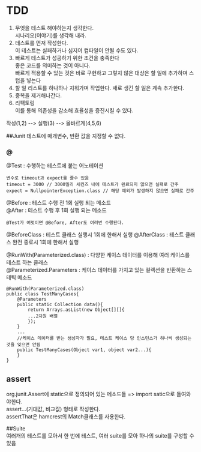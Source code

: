 # TDD

1. 무엇을 테스트 해야하는지 생각한다.  
    시나리오(이야기)를 생각해 내라.
2. 테스트를 먼저 작성한다.  
    이 테스트는 실패하거나 심지어 컴파일이 안될 수도 있다.
3. 빠르게 테스트가 성공하기 위한 조건을 충족한다  
    좋은 코드를 의미하는 것이 아니다.  
    빠르게 적용할 수 있는 것은 바로 구현하고 그렇지 않은 대상은 할 일에 추가하며 스텁을 넣는다
4. 할 일 리스트를 하나하나 지워가며 작업한다. 새로 생긴 할 일은 계속 추가한다.
5. 중복을 제거해나간다.
6. 리팩토링   
    이를 통해 의존성을 감소해 효율성을 증진시킬 수 있다.


작성(1,2) --> 실행(3) --> 올바르게(4,5,6) 


##Junit
테스트에 매개변수, 반환 값을 지정할 수 없다.
### @
@Test : 수행하는 테스트에 붙는 어노테이션  
    
    변수로 timeout과 expect를 줄수 있음   
    timeout = 3000 // 3000밀리 세컨즈 내에 테스트가 완료되지 않으면 실패로 간주
    expect = NullpointerException.class // 해당 예외가 발생하지 않으면 실패로 간주
    
@Before : 테스트 수행 전 1회 실행 되는 메소드  
@After : 테스트 수행 후 1회 실행 되는 메소드  

    @Test가 여럿이면 @Before, After도 여러번 수행된다.  
    
    
@BeforeClass : 테스트 클래스 실행시 1회에 한해서 실행
@AfterClass : 테스트 클래스 완전 종료시 1회에 한해서 실행

@RunWith(Parameterized.class) : 다양한 케이스 데이터를 이용해 여러 케이스를 테스트 하는 클래스  
@Parameterized.Parameters : 케이스 데이터를 가지고 있는 컬렉션을 반환하는 스테틱 메소드  

    @RunWith(Parameterized.class)
    public class TestManyCases{
        @Parameters
        public static Collection data(){
            return Arrays.asList(new Object[][]{
            ...2차원 배열
            }); 
        }
        ...
        //케이스 데이터를 받는 생성자가 필요, 테스트 케이스 당 인스턴스가 하나씩 생성되는 것을 잊으면 안됨
        public TestManyCases(Object var1, object var2...){
        }
    }

## assert  
org.junit.Assert에 static으로 정의되어 있는 메소드들 => import satic으로 들여와야한다.  
assert...(기대값, 비교값) 형태로 작성한다.  
assertThat은 hamcrest의 Match클래스를 사용한다.

##Suite  
여러개의 테스트를 모아서 한 번에 테스트, 여러 suite를 모아 하나의 suite를 구성할 수 있음
